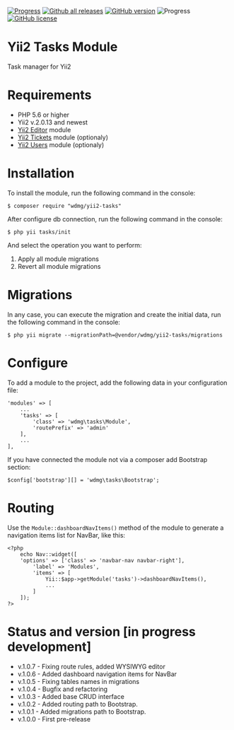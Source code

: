 [![Progress](https://img.shields.io/badge/required-Yii2_v2.0.13-blue.svg)](https://packagist.org/packages/yiisoft/yii2) [![Github all releases](https://img.shields.io/github/downloads/wdmg/yii2-tasks/total.svg)](https://GitHub.com/wdmg/yii2-tasks/releases/) [![GitHub version](https://badge.fury.io/gh/wdmg%2Fyii2-tasks.svg)](https://github.com/wdmg/yii2-tasks) ![Progress](https://img.shields.io/badge/progress-in_development-red.svg) [![GitHub license](https://img.shields.io/github/license/wdmg/yii2-tasks.svg)](https://github.com/wdmg/yii2-tasks/blob/master/LICENSE) 

# Yii2 Tasks Module
Task manager for Yii2

# Requirements 
* PHP 5.6 or higher
* Yii2 v.2.0.13 and newest
* [Yii2 Editor](https://github.com/wdmg/yii2-editor) module
* [Yii2 Tickets](https://github.com/wdmg/yii2-tickets) module (optionaly)
* [Yii2 Users](https://github.com/wdmg/yii2-users) module (optionaly)

# Installation
To install the module, run the following command in the console:

`$ composer require "wdmg/yii2-tasks"`

After configure db connection, run the following command in the console:

`$ php yii tasks/init`

And select the operation you want to perform:
  1) Apply all module migrations
  2) Revert all module migrations

# Migrations
In any case, you can execute the migration and create the initial data, run the following command in the console:

`$ php yii migrate --migrationPath=@vendor/wdmg/yii2-tasks/migrations`

# Configure
To add a module to the project, add the following data in your configuration file:

    'modules' => [
        ...
        'tasks' => [
            'class' => 'wdmg\tasks\Module',
            'routePrefix' => 'admin'
        ],
        ...
    ],

If you have connected the module not via a composer add Bootstrap section:

`
$config['bootstrap'][] = 'wdmg\tasks\Bootstrap';
`

# Routing
Use the `Module::dashboardNavItems()` method of the module to generate a navigation items list for NavBar, like this:

    <?php
        echo Nav::widget([
        'options' => ['class' => 'navbar-nav navbar-right'],
            'label' => 'Modules',
            'items' => [
                Yii::$app->getModule('tasks')->dashboardNavItems(),
                ...
            ]
        ]);
    ?>

# Status and version [in progress development]
* v.1.0.7 - Fixing route rules, added WYSIWYG editor
* v.1.0.6 - Added dashboard navigation items for NavBar
* v.1.0.5 - Fixing tables names in migrations
* v.1.0.4 - Bugfix and refactoring
* v.1.0.3 - Added base CRUD interface
* v.1.0.2 - Added routing path to Bootstrap.
* v.1.0.1 - Added migrations path to Bootstrap.
* v.1.0.0 - First pre-release